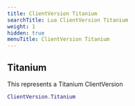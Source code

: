 ```yaml
---
title: ClientVersion Titanium
searchTitle: Lua ClientVersion Titanium
weight: 1
hidden: true
menuTitle: ClientVersion Titanium
---
```

## Titanium

This represents a Titanium ClientVersion
```lua
ClientVersion.Titanium
```